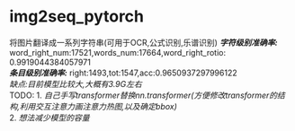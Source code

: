# img2seq_pytorch
将图片翻译成一系列字符串(可用于OCR,公式识别,乐谱识别) 
***字符级别准确率:*** word_right_num:17521,words_num:17664,word_right_rotio: 0.9919044384057971  
***条目级别准确率:*** right:1493,tot:1547,acc:0.9650937297996122  
*缺点:目前模型比较大,大概有3.9G左右*  
TODO: 1. *自己手写transformer替换nn.transformer(方便修改transformer的结构,利用交互注意力画注意力热图,以及确定bbox)*   
      2. *想法减少模型的容量*

